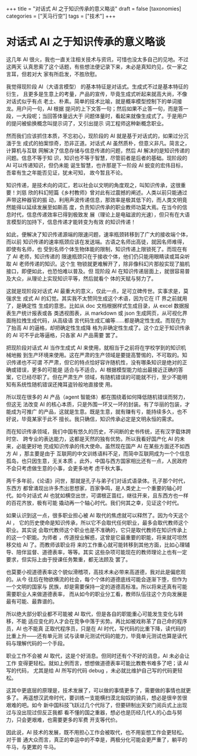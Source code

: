+++
title = "对话式 AI 之于知识传承的意义略谈"
draft = false
[taxonomies]
categories = ["天马行空"]
tags = ["技术"]
+++
# 对话式 AI 之于知识传承的意义略谈

这几年 AI 很火，我也一直关注相关技术与资讯，可惜也没太多自己的见地。不过这两天
认真思索了这个话题，有些想法便记录下来，未必是真知灼见，仅一家之言耳，但若对大
家有所启发，不胜欣慰。

我觉得现阶段 AI（大语言模型） 的基本特征是对话式。生成式不过是基本特征的衍生，
且更多是生意上的考量，产品的宣传，毕竟生成式听起来就高大尚，不像对话式似乎有点
老土、朴素。简单的技术比喻，就是概率模型控制下的单词接龙。用户问一句，AI 根据
提问的上下文答一句；然后如果不止答一句，而是答一段，一大段呢；当回答体量远大于
问题体量时，看起来就像生成式了。于是用户的提问被偷换概念叫提示词了，又引出提示
词工程师这种新概念职业。

然而我们应该抓住本质，不忘初心，现阶段的 AI 就是基于对话式的，如果过分沉湎于生
成式的拍案惊奇，恐非正道。对话式 AI 虽然质朴，但意义非凡。简言之，计算机与互联
网解决了信息存储与信息传递的问题，然后 AI 解决的是知识传递的问题。信息不等于知
识，知识也不等于智慧，尽管前者是后者的基础。现阶段的 AI 可以传递知识，但仍未能
诞生智慧，也许那是下一阶段 AI 蜕变的宏伟目标，吾辈有生之年能否见证，犹未可知，
故今暂且不论。

知识传递，是技术向的词汇，若以社会以文明的角度观之，叫知识传承，这很重要！刘慈
欣的科幻短篇《乡村教师》曾对此有过震撼的阐述。人类以前只能通过声带这种器官的振
动，利用声波传递信息，那效率是极其低下的，而人类文明竟然能得以延续发展至如斯高
度，负责知识传承的职业教师功莫大焉。在当今的信息时代，信息传递效率已得到极致发
展（理论上是电磁波的光速），但只有在大语言模型的加持下，信息传递才能转变为有效
的知识传递！

如此，便解决了知识传递源端的限速问题，速率瓶颈转移到了广大的接收端个体，而以前
知识传递的速率瓶颈应该在发送端。古语之名师出高徒，就因名师难得，即使有名师，也
受到名师个体生物体能的限制，知识传递上限锁死了。而现在有了 AI 老师，知识传递的
限速瓶颈只在于接收个体，他们仍只能用眼睛读或耳朵听取 AI 老师传递的知识。这个生
物锁就更难解开了，除非像科幻片那般实现了脑机接口，即便如此，也恐怕难以普及。但
现阶段 AI 在知识传递层面上，就很容易普及大众，从理论上实现知识平等，然后就看个
体的天赋与努力了。

这就是现阶段对话式 AI 最重大的意义，仅此一点，足可立碑传世。实事求是，莫强求生
成式 AI 的幻觉。其实我不太赞同生成这个术语，因为它在 IT 界之前就用了，是确定性
生成的意思。比如从 doc 文档根据样式生成目录，从 excel 数据报表生产统计报表或各
类透视图表，从 markdown 或 json 生成网页，从可视化界面拖拉拽生成代码，从高级语
言代码生成汇编等……都是确定性生成。而现在为了抬高 AI 的逼格，却把确定性生成降
格为非确定性生成了。这个立足于知识传承的 AI 可不乎此等逼格，只各家 AI 产品需要
罢了。

把现阶段对话式 AI 当作生成式 AI 来使用，就相当于之前将在学校学到的知识机械地搬
到生产环境来使用。这在严肃的生产领域是要提高警惕的，不可取的。知识传递也不可谓
不严肃，但它的特点恰好容许随机性，没有哪条知识是绝对的正确或错误，更多的可能是
适合与不适合。AI 根据模型能力给出最接近正确的答案，它已经尽职了。但在严肃生产
领域，有随机错误的可能就不行，至少不能明知有系统性随机错误还掩耳盗铃般地直接使
用。

所以现在很多的 AI 产品（agent 智能体）都在围绕着如何降低随机错误而努力，但这无
法改变 AI 的核心本质，只是外围一环又一环的封装。有了华丽的包装，才能成为可推广
的产品，这就是生意。既是生意，就有赚有亏，能持续多久，也不好说，毕竟某家于此不
擅长。我只确信，知识传承必定是文明永恒的需求。

而在知识传承领域，我们中国有悠久的历史，不间断的史书传统，还有汉字载体跨时空、
跨专业的表达能力，这都是天然的独有优势。所以我看好国产化 AI 的未来，必能更好地
完成知识传承的伟大使命。虽然现在国产 AI 在某些方面还不如西方 AI ，那主要是由于
互联网的中文训练语料不足，而简中互联网成为一个个信息孤岛，也只因生意，无关本质
。此外，中国与西方国家相比还有一点，人民政府不会只考虑做生意的小事，会更多地考
虑千秋大事。

两千多年前，《论语》问世，那就是孔子与弟子们对话式语录体。孔子那个时代，东西方
都曾涌现出许多杰出思想家，百家争鸣，是人类史上一个重要的轴心时代。如今对话式
AI 也犹如横空出世，可谓根正苗红，继往开来，且东西方也一样的百花齐放，极有可能
撬动再一个轴心时代。我们何其之幸，见证这个时代。

如果认识到这一点，很多职业担心被 AI 取代的焦虑就可以释然了。因为今天这个 AI ，
它的历史使命是知识传承，所以它不会取代任何职业，最多会取代教师这个职业。其实说
会取代教师这个职业也是不准确的，它只是取代教师在知识传承上的这一个职能。为师者
，传道授业解惑，这曾是它最重要的职能，将来就可坦然移交给 AI 了。而教师该职业将
来的工作重心就可能转移到其他方面，比如心理辅导、陪伴监督、道德表率，等等。其实
这些杂项可能现在的教师理论上也有一定要求，但实际上由于授课任务繁重，都无法顾及
罢了。

也莫要小视道德表率这个貌似滑稽项，高技术未必带来高道德，我对此是偏悲观的。从今
往后在物欲横流的社会，每个个体的道德底线可能会逐渐下堕，但作为一个文明的国家与
民族，却是需要保持一定的道德高标准。所以将来还真有可能需要职业人来做道德表率，
而从如今的职业分工看，教师队伍往这个方向发展是最有可能、最靠谱的。

所以绝大部分职业都不可能被 AI 取代，但是各自的职能重心可能发生变化与转移，不能
适应变化的人才会在竞争中落于劣势。再比如被戏称革了自己命的程序员，AI 也不能真
正取代程序员，只是在 AI 时代，写代码的比重下降，读代码的比重上升——还有单元测
试与读单元测试代码的能力，毕竟单元测试也算是读代码与理解代码的一个手段。

职业工作不会被 AI 取代，这是个好消息。但同时还有个不好的消息，AI 未必会让工作
变得更轻松。就如上例而言，想想做道德表率可能比教教书难多了吧；读 AI 写的代码，
尤其是给 AI 所写的代码 debug ，未必就比维护自己写的代码更轻松。

这其中更底层的原理是，技术发展了，可以做的事情更多了，需要做的事情也就更多了。
再遥想汉武帝时代，要训练一支能横扫漠北匈奴的骑兵，想必是很辛苦很艰难的吧。如今
新中国科技飞跃过几个代际了，但要研制出天安门阅兵式上出现过与没出现过但反正我都
看不懂的国之重器，想必也是历经几代人的心血与努力，只会更艰难，也需要更多的军费
开支等代价。

因此说，AI 技术的发展，既不用担心工作会被取代，也不用妄想工作会更轻松。对于普
通大众而言，真正的幸运中的不幸是，两极分化可能会更严重了，躺平的牛马，与更累的
牛马。
